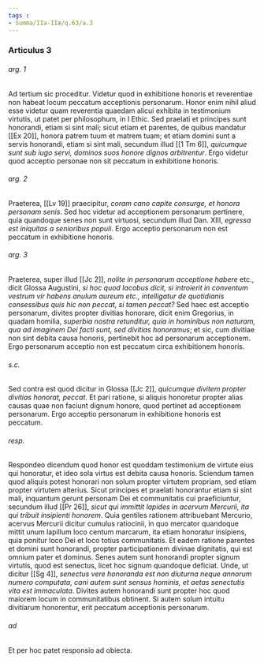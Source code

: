 ```yaml
---
tags : 
- Summa/IIa-IIæ/q.63/a.3
---
```


### Articulus 3

###### arg. 1
Ad tertium sic proceditur. Videtur quod in exhibitione honoris et reverentiae non habeat locum peccatum acceptionis personarum. Honor enim nihil aliud esse videtur quam reverentia quaedam alicui exhibita in testimonium virtutis, ut patet per philosophum, in I Ethic. Sed praelati et principes sunt honorandi, etiam si sint mali; sicut etiam et parentes, de quibus mandatur [[Ex 20]], honora patrem tuum et matrem tuam; et etiam domini sunt a servis honorandi, etiam si sint mali, secundum illud [[1 Tm 6]], *quicumque sunt sub iugo servi, dominos suos honore dignos arbitrentur*. Ergo videtur quod acceptio personae non sit peccatum in exhibitione honoris.

###### arg. 2
Praeterea, [[Lv 19]] praecipitur, *coram cano capite consurge, et honora personam senis*. Sed hoc videtur ad acceptionem personarum pertinere, quia quandoque senes non sunt virtuosi, secundum illud Dan. XIII, *egressa est iniquitas a senioribus populi*. Ergo acceptio personarum non est peccatum in exhibitione honoris.

###### arg. 3
Praeterea, super illud [[Jc 2]], *nolite in personarum acceptione habere* etc., dicit Glossa Augustini, *si hoc quod Iacobus dicit, si introierit in conventum vestrum vir habens anulum aureum etc., intelligatur de quotidianis consessibus quis hic non peccat, si tamen peccat?* Sed haec est acceptio personarum, divites propter divitias honorare, dicit enim Gregorius, in quadam homilia, *superbia nostra retunditur, quia in hominibus non naturam, qua ad imaginem Dei facti sunt, sed divitias honoramus*; et sic, cum divitiae non sint debita causa honoris, pertinebit hoc ad personarum acceptionem. Ergo personarum acceptio non est peccatum circa exhibitionem honoris.

###### s.c.
Sed contra est quod dicitur in Glossa [[Jc 2]], *quicumque divitem propter divitias honorat, peccat*. Et pari ratione, si aliquis honoretur propter alias causas quae non faciunt dignum honore, quod pertinet ad acceptionem personarum. Ergo acceptio personarum in exhibitione honoris est peccatum.

###### resp.
Respondeo dicendum quod honor est quoddam testimonium de virtute eius qui honoratur, et ideo sola virtus est debita causa honoris. Sciendum tamen quod aliquis potest honorari non solum propter virtutem propriam, sed etiam propter virtutem alterius. Sicut principes et praelati honorantur etiam si sint mali, inquantum gerunt personam Dei et communitatis cui praeficiuntur, secundum illud [[Pr 26]], *sicut qui immittit lapides in acervum Mercurii, ita qui tribuit insipienti honorem*. Quia gentiles rationem attribuebant Mercurio, acervus Mercurii dicitur cumulus ratiocinii, in quo mercator quandoque mittit unum lapillum loco centum marcarum, ita etiam honoratur insipiens, quia ponitur loco Dei et loco totius communitatis. Et eadem ratione parentes et domini sunt honorandi, propter participationem divinae dignitatis, qui est omnium pater et dominus. Senes autem sunt honorandi propter signum virtutis, quod est senectus, licet hoc signum quandoque deficiat. Unde, ut dicitur [[Sg 4]], *senectus vere honoranda est non diuturna neque annorum numero computata, cani autem sunt sensus hominis, et aetas senectutis vita est immaculata*. Divites autem honorandi sunt propter hoc quod maiorem locum in communitatibus obtinent. Si autem solum intuitu divitiarum honorentur, erit peccatum acceptionis personarum.

###### ad 
Et per hoc patet responsio ad obiecta.


